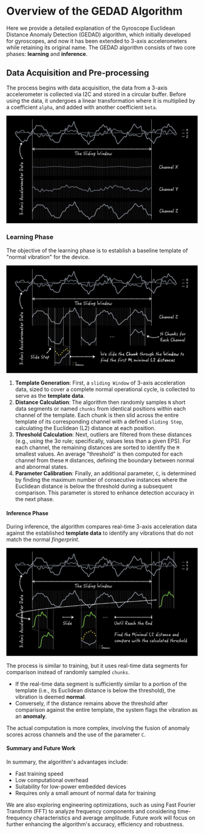 # Overview of the GEDAD Algorithm

Here we provide a detailed explanation of the Gyroscope Euclidean Distance Anomaly Detection (GEDAD) algorithm, which initially developed for gyroscopes, and now it has been extended to 3-axis accelerometers while retaining its original name. The GEDAD algorithm consists of two core phases: **learning** and **inference**.

## Data Acquisition and Pre-processing

The process begins with data acquisition, the data from a 3-axis accelerometer is collected via I2C and stored in a circular buffer. Before using the data, it undergoes a linear transformation where it is multiplied by a coefficient `alpha`, and added with another coefficient `beta`.

![Sampling from 3-Axis Accelerometer](sampling_example.png)

### Learning Phase

The objective of the learning phase is to establish a baseline template of "normal vibration" for the device.

![Learning Process Example](learning_example.png)

1.  **Template Generation**: First, a `sliding Window` of 3-axis acceleration data, sized to cover a complete normal operational cycle, is collected to serve as the **template data**.
2.  **Distance Calculation**: The algorithm then randomly samples `N` short data segments or named `chunks` from identical positions within each channel of the template. Each chunk is then slid across the entire template of its corresponding channel with a defined `sliding Step`, calculating the Euclidean (L2) distance at each position.
3.  **Threshold Calculation**: Next, outliers are filtered from these distances (e.g., using the 3σ rule; specifically, values less than a given EPS). For each channel, the remaining distances are sorted to identify the `M` smallest values. An average "threshold" is then computed for each channel from these `M` distances, defining the boundary between normal and abnormal states.
4.  **Parameter Calibration**: Finally, an additional parameter, `C`, is determined by finding the maximum number of consecutive instances where the Euclidean distance is below the threshold during a subsequent comparison. This parameter is stored to enhance detection accuracy in the next phase.

#### Inference Phase

During inference, the algorithm compares real-time 3-axis acceleration data against the established **template data** to identify any vibrations that do not match the normal *fingerprint*.

![Inference Process Example](inference_example.png)

The process is similar to training, but it uses real-time data segments for comparison instead of randomly sampled `chunks`.

  * If the real-time data segment is sufficiently similar to a portion of the template (i.e., its Euclidean distance is below the threshold), the vibration is deemed **normal**.
  * Conversely, if the distance remains above the threshold after comparison against the entire template, the system flags the vibration as an **anomaly**.

The actual computation is more complex, involving the fusion of anomaly scores across channels and the use of the parameter `C`.

#### **Summary and Future Work**

In summary, the algorithm's advantages include:

  * Fast training speed
  * Low computational overhead
  * Suitability for low-power embedded devices
  * Requires only a small amount of normal data for training

We are also exploring engineering optimizations, such as using Fast Fourier Transform (FFT) to analyze frequency components and considering time-frequency characteristics and average amplitude. Future work will focus on further enhancing the algorithm's accuracy, efficiency and robustness.
